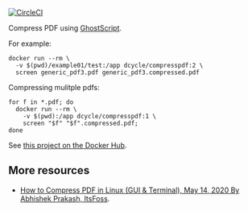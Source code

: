 [![CircleCI](https://circleci.com/gh/dcycle/docker-compresspdf.svg?style=svg)](https://circleci.com/gh/dcycle/docker-compresspdf)

Compress PDF using [GhostScript](https://www.ghostscript.com).

For example:

    docker run --rm \
      -v $(pwd)/example01/test:/app dcycle/compresspdf:2 \
      screen generic_pdf3.pdf generic_pdf3.compressed.pdf

Compressing mulitple pdfs:

    for f in *.pdf; do
      docker run --rm \
        -v $(pwd):/app dcycle/compresspdf:1 \
        screen "$f" "$f".compressed.pdf;
    done

See [this project on the Docker Hub](https://hub.docker.com/r/dcycle/compresspdf/).

More resources
-----

* [How to Compress PDF in Linux (GUI & Terminal), May 14, 2020 By Abhishek Prakash, ItsFoss](https://itsfoss.com/compress-pdf-linux/).
